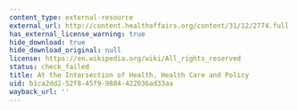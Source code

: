```yaml
---
content_type: external-resource
external_url: http://content.healthaffairs.org/content/31/12/2774.full.html
has_external_license_warning: true
hide_download: true
hide_download_original: null
license: https://en.wikipedia.org/wiki/All_rights_reserved
status: check_failed
title: At the Intersection of Health, Health Care and Policy
uid: b1ca2dd2-52f8-45f9-9884-422036ad33aa
wayback_url: ''
---
```

